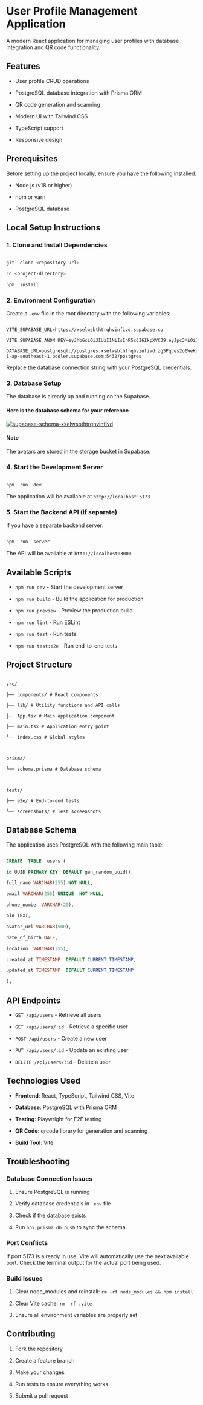 
# User Profile Management Application

  

A modern React application for managing user profiles with database integration and QR code functionality.

  

## Features

  

- User profile CRUD operations

- PostgreSQL database integration with Prisma ORM

- QR code generation and scanning

- Modern UI with Tailwind CSS

- TypeScript support

- Responsive design

  

## Prerequisites

  

Before setting up the project locally, ensure you have the following installed:

  

- Node.js (v18 or higher)

- npm or yarn

- PostgreSQL database

  

## Local Setup Instructions

  

### 1. Clone and Install Dependencies

  

```bash

git  clone <repository-url>

cd <project-directory>

npm  install

```

  

### 2. Environment Configuration

  

Create a `.env` file in the root directory with the following variables:

  

```env

VITE_SUPABASE_URL=https://xselwsbthtrqhvinfivd.supabase.co

VITE_SUPABASE_ANON_KEY=eyJhbGciOiJIUzI1NiIsInR5cCI6IkpXVCJ9.eyJpc3MiOiJzdXBhYmFzZSIsInJlZiI6InhzZWx3c2J0aHRycWh2aW5maXZkIiwicm9sZSI6ImFub24iLCJpYXQiOjE3NTY2MjIyMTQsImV4cCI6MjA3MjE5ODIxNH0.Kkzk3UDle7LDLHASW8NqemKi6TPH1fbO0lbH3QkRAsI

DATABASE_URL=postgresql://postgres.xselwsbthtrqhvinfivd:zg5Pqces2o6WeKb3@aws-1-ap-southeast-1.pooler.supabase.com:5432/postgres

```

  

Replace the database connection string with your PostgreSQL credentials.

  

### 3. Database Setup

  

The database is already up and running on the Supabase.

#### Here is the database schema for your reference

<a href="https://ibb.co/Dfct3WKH"><img src="https://i.ibb.co/zV9rKxfT/supabase-schema-xselwsbthtrqhvinfivd.png" alt="supabase-schema-xselwsbthtrqhvinfivd" border="0" /></a>



  #### Note
  The avatars are stored in the storage bucket in Supabase.

### 4. Start the Development Server

  

```bash

npm  run  dev

```

  

The application will be available at `http://localhost:5173`

  

### 5. Start the Backend API (if separate)

  

If you have a separate backend server:

  

```bash

npm  run  server

```

  

The API will be available at `http://localhost:3000`

  

## Available Scripts

  

-  `npm run dev` - Start the development server

-  `npm run build` - Build the application for production

-  `npm run preview` - Preview the production build

-  `npm run lint` - Run ESLint

-  `npm run test` - Run tests

-  `npm run test:e2e` - Run end-to-end tests

  

## Project Structure

  

```

src/

├── components/ # React components

├── lib/ # Utility functions and API calls

├── App.tsx # Main application component

├── main.tsx # Application entry point

└── index.css # Global styles

  

prisma/

└── schema.prisma # Database schema

  

tests/

├── e2e/ # End-to-end tests

└── screenshots/ # Test screenshots

```

  

## Database Schema

  

The application uses PostgreSQL with the following main table:

  

```sql

CREATE  TABLE  users (

id UUID PRIMARY KEY  DEFAULT gen_random_uuid(),

full_name VARCHAR(255) NOT NULL,

email VARCHAR(255) UNIQUE  NOT NULL,

phone_number VARCHAR(20),

bio TEXT,

avatar_url VARCHAR(500),

date_of_birth DATE,

location  VARCHAR(255),

created_at TIMESTAMP  DEFAULT CURRENT_TIMESTAMP,

updated_at TIMESTAMP  DEFAULT CURRENT_TIMESTAMP

);

```

  

## API Endpoints

  

-  `GET /api/users` - Retrieve all users

-  `GET /api/users/:id` - Retrieve a specific user

-  `POST /api/users` - Create a new user

-  `PUT /api/users/:id` - Update an existing user

-  `DELETE /api/users/:id` - Delete a user

  

## Technologies Used

  

-  **Frontend**: React, TypeScript, Tailwind CSS, Vite

-  **Database**: PostgreSQL with Prisma ORM

-  **Testing**: Playwright for E2E testing

-  **QR Code**: qrcode library for generation and scanning

-  **Build Tool**: Vite

  

## Troubleshooting

  

### Database Connection Issues

  

1. Ensure PostgreSQL is running

2. Verify database credentials in `.env` file

3. Check if the database exists

4. Run `npx prisma db push` to sync the schema

  

### Port Conflicts

  

If port 5173 is already in use, Vite will automatically use the next available port. Check the terminal output for the actual port being used.

  

### Build Issues

  

1. Clear node_modules and reinstall: `rm -rf node_modules && npm install`

2. Clear Vite cache: `rm -rf .vite`

3. Ensure all environment variables are properly set

  

## Contributing

  

1. Fork the repository

2. Create a feature branch

3. Make your changes

4. Run tests to ensure everything works

5. Submit a pull request

  